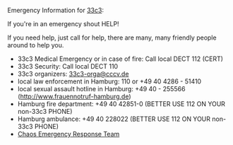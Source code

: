 Emergency Information for [33c3][0]:

If you're in an emergency shout HELP!

If you need help, just call for help, there are many, many friendly people around to help you.

* 33c3 Medical Emergency or in case of fire: Call local DECT 112 (CERT)
* 33c3 Security: Call local DECT 110
* 33c3 organizers: 33c3-orga@cccv.de
* local law enforcement in Hamburg: 110 or +49 40 4286 - 51410
* local sexual assault hotline in Hamburg: +49 40 - 255566 (http://www.frauennotruf-hamburg.de)
* Hamburg fire department: +49 40 42851-0 (BETTER USE 112 ON YOUR non-33c3 PHONE)
* Hamburg ambulance: +49 40 228022 (BETTER USE 112 ON YOUR non-33c3 PHONE)
* [Chaos Emergency Response Team](https://cert.ccc.de/)

[0]:http://events.ccc.de/category/33c3/ "33c3 Event Blog"
